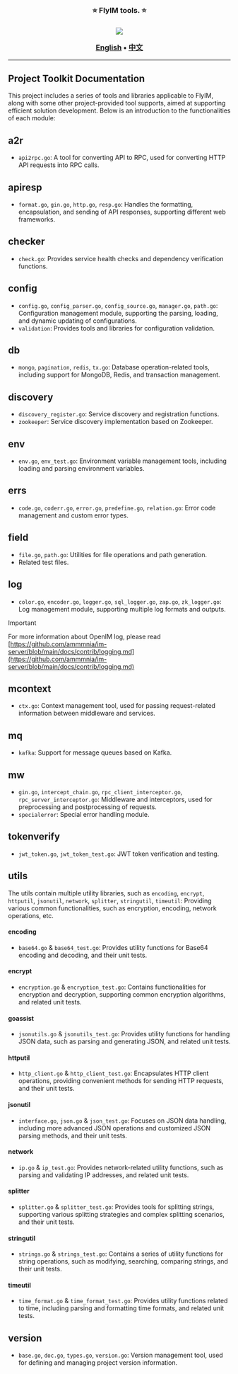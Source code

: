 <h3 align="center" style="border-bottom: none">
      ⭐️  FlyIM tools.  ⭐️ <br>
<h3>


<p align=center>
<a href="https://pkg.go.dev/github.com/ammmnia/tools"><img src="https://img.shields.io/badge/Language-Go-blue.svg"></a>
</p>


<p align="center">
    <a href="./README.md"><b>English</b></a> •
    <a href="./README_zh-CN.md"><b>中文</b></a>
</p>

----

## Project Toolkit Documentation

This project includes a series of tools and libraries applicable to FlyIM, along with some other project-provided tool supports, aimed at supporting efficient solution development. Below is an introduction to the functionalities of each module:

## a2r

- `api2rpc.go`: A tool for converting API to RPC, used for converting HTTP API requests into RPC calls.

## apiresp

- `format.go`, `gin.go`, `http.go`, `resp.go`: Handles the formatting, encapsulation, and sending of API responses, supporting different web frameworks.

## checker

- `check.go`: Provides service health checks and dependency verification functions.

## config

- `config.go`, `config_parser.go`, `config_source.go`, `manager.go`, `path.go`: Configuration management module, supporting the parsing, loading, and dynamic updating of configurations.
- `validation`: Provides tools and libraries for configuration validation.

## db

- `mongo`, `pagination`, `redis`, `tx.go`: Database operation-related tools, including support for MongoDB, Redis, and transaction management.

## discovery

- `discovery_register.go`: Service discovery and registration functions.
- `zookeeper`: Service discovery implementation based on Zookeeper.

## env

- `env.go`, `env_test.go`: Environment variable management tools, including loading and parsing environment variables.

## errs

- `code.go`, `coderr.go`, `error.go`, `predefine.go`, `relation.go`: Error code management and custom error types.

## field

- `file.go`, `path.go`: Utilities for file operations and path generation.
- Related test files.

## log

- `color.go`, `encoder.go`, `logger.go`, `sql_logger.go`, `zap.go`, `zk_logger.go`: Log management module, supporting multiple log formats and outputs.

> [!IMPORTANT]
> For more information about OpenIM log, please read [https://github.com/ammmnia/im-server/blob/main/docs/contrib/logging.md](https://github.com/ammmnia/im-server/blob/main/docs/contrib/logging.md)

## mcontext

- `ctx.go`: Context management tool, used for passing request-related information between middleware and services.

## mq

- `kafka`: Support for message queues based on Kafka.

## mw

- `gin.go`, `intercept_chain.go`, `rpc_client_interceptor.go`, `rpc_server_interceptor.go`: Middleware and interceptors, used for preprocessing and postprocessing of requests.
- `specialerror`: Special error handling module.

## tokenverify

- `jwt_token.go`, `jwt_token_test.go`: JWT token verification and testing.

## utils

The utils contain multiple utility libraries, such as `encoding`, `encrypt`, `httputil`, `jsonutil`, `network`, `splitter`, `stringutil`, `timeutil`: Providing various common functionalities, such as encryption, encoding, network operations, etc.

#### encoding

- `base64.go` & `base64_test.go`: Provides utility functions for Base64 encoding and decoding, and their unit tests.

#### encrypt

- `encryption.go` & `encryption_test.go`: Contains functionalities for encryption and decryption, supporting common encryption algorithms, and related unit tests.

#### goassist

- `jsonutils.go` & `jsonutils_test.go`: Provides utility functions for handling JSON data, such as parsing and generating JSON, and related unit tests.

#### httputil

- `http_client.go` & `http_client_test.go`: Encapsulates HTTP client operations, providing convenient methods for sending HTTP requests, and their unit tests.

#### jsonutil

- `interface.go`, `json.go` & `json_test.go`: Focuses on JSON data handling, including more advanced JSON operations and customized JSON parsing methods, and their unit tests.

#### network

- `ip.go` & `ip_test.go`: Provides network-related utility functions, such as parsing and validating IP addresses, and related unit tests.

#### splitter

- `splitter.go` & `splitter_test.go`: Provides tools for splitting strings, supporting various splitting strategies and complex splitting scenarios, and their unit tests.

#### stringutil

- `strings.go` & `strings_test.go`: Contains a series of utility functions for string operations, such as modifying, searching, comparing strings, and their unit tests.

#### timeutil

- `time_format.go` & `time_format_test.go`: Provides utility functions related to time, including parsing and formatting time formats, and related unit tests.

## version

- `base.go`, `doc.go`, `types.go`, `version.go`: Version management tool, used for defining and managing project version information.
